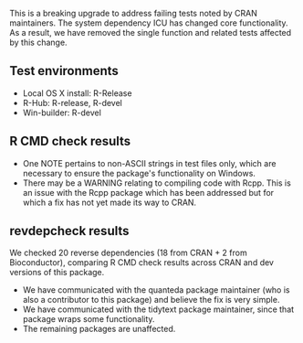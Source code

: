 This is a breaking upgrade to address failing tests noted by CRAN maintainers.
The system dependency ICU has changed core functionality. As a result,
we have removed the single function and related tests affected by this change.

## Test environments

* Local OS X install: R-Release
* R-Hub: R-release, R-devel
* Win-builder: R-devel

## R CMD check results

* One NOTE pertains to non-ASCII strings in test files only, which are
  necessary to ensure the package's functionality on Windows.
* There may be a WARNING relating to compiling code with Rcpp. This is an issue
  with the Rcpp package which has been addressed but for which a fix has not yet
  made its way to CRAN.

## revdepcheck results

We checked 20 reverse dependencies (18 from CRAN + 2 from Bioconductor), comparing R CMD check results across CRAN and dev versions of this package.

 * We have communicated with the quanteda package maintainer (who is also a
   contributor to this package) and believe the fix is very simple.
 * We have communicated with the tidytext package maintainer, since that package
   wraps some functionality.
 * The remaining packages are unaffected.
